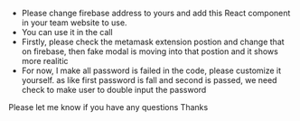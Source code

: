 - Please change firebase address to yours and add this React component in your team website to use.
- You can use it in the call
- Firstly, please check the metamask extension postion and change that on firebase, then fake modal is moving into that postion and it shows more realitic
- For now, I make all password is failed in the code, please customize it yourself. as like first password is fall and second is passed, we need check to make user to double input the password


Please let me know if you have any questions
Thanks